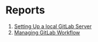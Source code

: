 # Reports

1. [Setting Up a local GitLab Server](setting_up_gitlab.md)
2. [Managing GitLab Workflow](gitlab_workflow.md)
